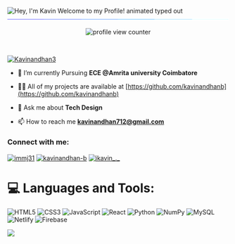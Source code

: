 <img src="https://readme-typing-svg.demolab.com?font=Operator+Mono&size=37&duration=2800&pause=2000&color=FAFAFA&center=true&vCenter=true&width=940&height=50&lines=Hey%2C+I'm+Hyun+Welcome+to+my+Profile!" align="middle" alt="Hey, I'm Kavin Welcome to my Profile! animated typed out">
<img  src="assests/borderseperator.gif">

<p align="center">
    <img src="https://komarev.com/ghpvc/?username=HyunCafe&color=0079fa&style=flat-square&label=PROFILE+VIEWS" alt="profile view counter">
</p> <br>

<p align="left"> <a href="https://twitter.com/Kavinandhan3" target="blank"><img src="https://img.shields.io/twitter/follow/Kavinandhan3?logo=twitter&style=for-the-badge" alt="Kavinandhan3" /></a> </p>

- 🌱 I’m currently Pursuing **ECE @Amrita university Coimbatore**

- 👨‍💻 All of my projects are available at [https://github.com/kavinandhanb](https://github.com/kavinandhanb)

- 💬 Ask me about **Tech Design**

- 📫 How to reach me **kavinandhan712@gmail.com**

<h3 align="left">Connect with me:</h3>
<p align="left">
<a href="https://twitter.com/Kavinandhan3" target="blank"><img align="center" src="https://raw.githubusercontent.com/rahuldkjain/github-profile-readme-generator/master/src/images/icons/Social/twitter.svg" alt="immj31" height="30" width="40" /></a>
<a href="https://www.linkedin.com/in/kavinandhanb" target="blank"><img align="center" src="https://raw.githubusercontent.com/rahuldkjain/github-profile-readme-generator/master/src/images/icons/Social/linked-in-alt.svg" alt="kavinandhan-b" height="30" width="40" /></a>
<a href="https://instagram.com/ikavin_._" target="blank"><img align="center" src="https://raw.githubusercontent.com/rahuldkjain/github-profile-readme-generator/master/src/images/icons/Social/instagram.svg" alt="ikavin_._" height="30" width="40" /></a>
</p>

# 💻 Languages and Tools:
![HTML5](https://img.shields.io/badge/html5-%23E34F26.svg?style=for-the-badge&logo=html5&logoColor=white) ![CSS3](https://img.shields.io/badge/css3-%231572B6.svg?style=for-the-badge&logo=css3&logoColor=white) ![JavaScript](https://img.shields.io/badge/javascript-%23323330.svg?style=for-the-badge&logo=javascript&logoColor=%23F7DF1E) ![React](https://img.shields.io/badge/react-%2320232a.svg?style=for-the-badge&logo=react&logoColor=%2361DAFB) ![Python](https://img.shields.io/badge/python-3670A0?style=for-the-badge&logo=python&logoColor=ffdd54) ![NumPy](https://img.shields.io/badge/numpy-%23013243.svg?style=for-the-badge&logo=numpy&logoColor=white) ![MySQL](https://img.shields.io/badge/mysql-%2300f.svg?style=for-the-badge&logo=mysql&logoColor=white) ![Netlify](https://img.shields.io/badge/netlify-%23000000.svg?style=for-the-badge&logo=netlify&logoColor=#00C7B7) ![Firebase](https://img.shields.io/badge/firebase-%23039BE5.svg?style=for-the-badge&logo=firebase)

![](https://github-readme-stats.vercel.app/api/top-langs/?username=KavinandhanB&theme=dark&hide_border=false&include_all_commits=false&count_private=true&layout=compact)


